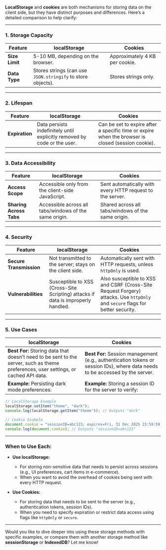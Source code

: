 **LocalStorage** and **cookies** are both mechanisms for storing data on the client side, but they have distinct purposes and differences. Here’s a detailed comparison to help clarify:

---

### **1. Storage Capacity**
| **Feature**       | **localStorage**                      | **Cookies**                                  |
|--------------------|---------------------------------------|---------------------------------------------|
| **Size Limit**     | 5-10 MB, depending on the browser.    | Approximately 4 KB per cookie.              |
| **Data Type**      | Stores strings (can use `JSON.stringify` to store objects). | Stores strings only.                        |

---

### **2. Lifespan**
| **Feature**       | **localStorage**                      | **Cookies**                                  |
|--------------------|---------------------------------------|---------------------------------------------|
| **Expiration**     | Data persists indefinitely until explicitly removed by code or the user. | Can be set to expire after a specific time or expire when the browser is closed (session cookie). |

---

### **3. Data Accessibility**
| **Feature**       | **localStorage**                      | **Cookies**                                  |
|--------------------|---------------------------------------|---------------------------------------------|
| **Access Scope**   | Accessible only from the client-side JavaScript. | Sent automatically with every HTTP request to the server. |
| **Sharing Across Tabs** | Accessible across all tabs/windows of the same origin. | Shared across all tabs/windows of the same origin.         |

---

### **4. Security**
| **Feature**       | **localStorage**                      | **Cookies**                                  |
|--------------------|---------------------------------------|---------------------------------------------|
| **Secure Transmission** | Not transmitted to the server; stays on the client side. | Automatically sent with HTTP requests, unless `httpOnly` is used. |
| **Vulnerabilities** | Susceptible to XSS (Cross-Site Scripting) attacks if data is improperly handled. | Also susceptible to XSS and CSRF (Cross-Site Request Forgery) attacks. Use `httpOnly` and `secure` flags for better security. |

---

### **5. Use Cases**
| **localStorage**                               | **Cookies**                                  |
|-----------------------------------------------|---------------------------------------------|
| **Best For:** Storing data that doesn’t need to be sent to the server, such as theme preferences, user settings, or cached API data. | **Best For:** Session management (e.g., authentication tokens or session IDs), where data needs to be accessed by the server. |
| **Example:** Persisting dark mode preferences: | **Example:** Storing a session ID for the server to verify: |
```javascript
// LocalStorage Example
localStorage.setItem("theme", "dark");
console.log(localStorage.getItem("theme")); // Outputs "dark"
```
```javascript
// Cookie Example
document.cookie = "sessionID=abc123; expires=Fri, 31 Dec 2025 23:59:59 GMT; path=/";
console.log(document.cookie); // Outputs "sessionID=abc123"
```

---

### **When to Use Each:**
- **Use localStorage:**
  - For storing non-sensitive data that needs to persist across sessions (e.g., UI preferences, cart items in e-commerce).
  - When you want to avoid the overhead of cookies being sent with every HTTP request.

- **Use Cookies:**
  - For storing data that needs to be sent to the server (e.g., authentication tokens, session IDs).
  - When you need to specify expiration or restrict data access using flags like `httpOnly` or `secure`.

---

Would you like to dive deeper into using these storage methods with specific examples, or compare them with another storage method like **sessionStorage** or **IndexedDB**? Let me know!
